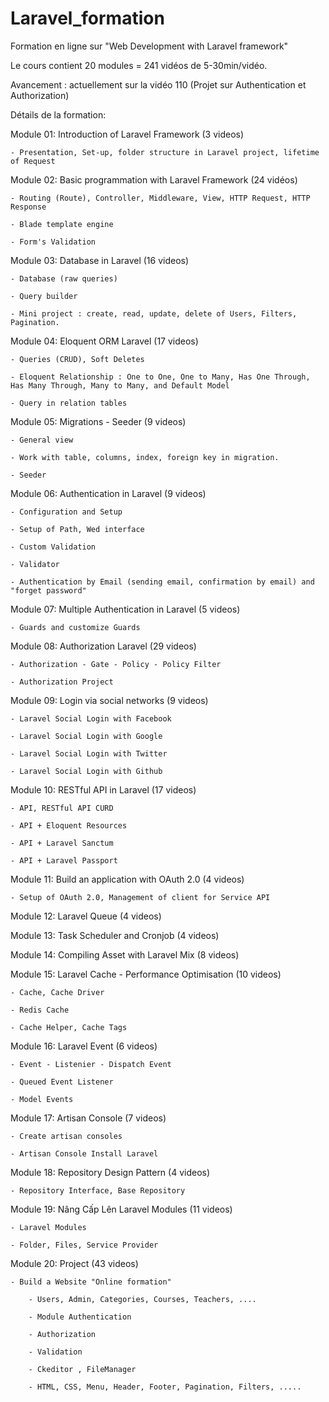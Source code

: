 # Laravel_formation
Formation en ligne sur "Web Development with Laravel framework" 

Le cours contient 20 modules = 241 vidéos de 5-30min/vidéo.

Avancement : actuellement sur la vidéo 110 (Projet sur Authentication et Authorization)


Détails de la formation:

Module 01: Introduction of Laravel Framework (3 videos)

    - Presentation, Set-up, folder structure in Laravel project, lifetime of Request
    
Module 02: Basic programmation with Laravel Framework (24 vidéos)
    
    - Routing (Route), Controller, Middleware, View, HTTP Request, HTTP Response
    
    - Blade template engine
    
    - Form's Validation

Module 03: Database in Laravel (16 videos)

    - Database (raw queries)
    
    - Query builder
    
    - Mini project : create, read, update, delete of Users, Filters, Pagination.

Module 04: Eloquent ORM Laravel (17 videos)

    - Queries (CRUD), Soft Deletes
    
    - Eloquent Relationship : One to One, One to Many, Has One Through, Has Many Through, Many to Many, and Default Model
    
    - Query in relation tables

Module 05: Migrations - Seeder (9 videos)

    - General view
    
    - Work with table, columns, index, foreign key in migration.
    
    - Seeder

Module 06: Authentication in Laravel (9 videos)

    - Configuration and Setup
    
    - Setup of Path, Wed interface
    
    - Custom Validation
    
    - Validator
    
    - Authentication by Email (sending email, confirmation by email) and "forget password"

Module 07: Multiple Authentication in Laravel (5 videos)

    - Guards and customize Guards

Module 08: Authorization Laravel (29 videos)

    - Authorization - Gate - Policy - Policy Filter
    
    - Authorization Project

Module 09: Login via social networks (9 videos)

    - Laravel Social Login with Facebook
    
    - Laravel Social Login with Google
     
    - Laravel Social Login with Twitter
     
    - Laravel Social Login with Github

Module 10: RESTful API in Laravel (17 videos)

    - API, RESTful API CURD
    
    - API + Eloquent Resources
    
    - API + Laravel Sanctum
    
    - API + Laravel Passport

Module 11: Build an application with OAuth 2.0 (4 videos)

    - Setup of OAuth 2.0, Management of client for Service API

Module 12: Laravel Queue (4 videos)

Module 13: Task Scheduler and Cronjob (4 videos)

Module 14: Compiling Asset with Laravel Mix (8 videos)

Module 15: Laravel Cache - Performance Optimisation (10 videos)

    - Cache, Cache Driver
    
    - Redis Cache
    
    - Cache Helper, Cache Tags

Module 16: Laravel Event (6 videos)

    - Event - Listenier - Dispatch Event
    
    - Queued Event Listener
    
    - Model Events

Module 17: Artisan Console (7 videos)

    - Create artisan consoles
    
    - Artisan Console Install Laravel

Module 18: Repository Design Pattern (4 videos)

    - Repository Interface, Base Repository

Module 19: Nâng Cấp Lên Laravel Modules (11 videos)

    - Laravel Modules
    
    - Folder, Files, Service Provider

Module 20: Project (43 videos)

    - Build a Website "Online formation" 
    
        - Users, Admin, Categories, Courses, Teachers, ....
        
        - Module Authentication
        
        - Authorization
        
        - Validation
        
        - Ckeditor , FileManager
        
        - HTML, CSS, Menu, Header, Footer, Pagination, Filters, .....

